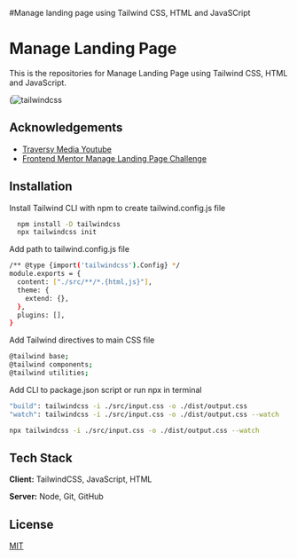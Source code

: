 #Manage landing page using Tailwind CSS, HTML and JavaSCript

# Manage Landing Page

This is the repositories for Manage Landing Page using Tailwind CSS, HTML and JavaScript.

(![tailwindcss](https://user-images.githubusercontent.com/120882727/216217837-7c5a8b48-4a64-4282-beab-65b11597d301.png)


## Acknowledgements

 - [Traversy Media Youtube](https://www.youtube.com/watch?v=dFgzHOX84xQ)
 - [Frontend Mentor Manage Landing Page Challenge](https://www.frontendmentor.io/challenges/manage-landing-page-SLXqC6P5)


## Installation

Install Tailwind CLI with npm to create tailwind.config.js file

```bash
  npm install -D tailwindcss
  npx tailwindcss init
```

Add path to tailwind.config.js file
```bash
/** @type {import('tailwindcss').Config} */
module.exports = {
  content: ["./src/**/*.{html,js}"],
  theme: {
    extend: {},
  },
  plugins: [],
}
```  

Add Tailwind directives to main CSS file
```bash
@tailwind base;
@tailwind components;
@tailwind utilities;
```

Add CLI to package.json script or run npx in terminal
```bash
"build": tailwindcss -i ./src/input.css -o ./dist/output.css
"watch": tailwindcss -i ./src/input.css -o ./dist/output.css --watch
```
```bash
npx tailwindcss -i ./src/input.css -o ./dist/output.css --watch
```
## Tech Stack

**Client:** TailwindCSS, JavaScript, HTML

**Server:** Node, Git, GitHub


## License

[MIT](https://choosealicense.com/licenses/mit/)

